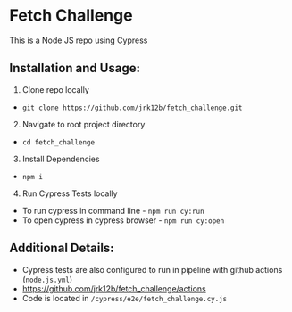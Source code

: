 # Fetch Challenge

This is a Node JS repo using Cypress

## Installation and Usage:

1. Clone repo locally

- `git clone https://github.com/jrk12b/fetch_challenge.git`

2. Navigate to root project directory

- `cd fetch_challenge`

3. Install Dependencies

- `npm i`

4. Run Cypress Tests locally

- To run cypress in command line - `npm run cy:run`
- To open cypress in cypress browser - `npm run cy:open`

## Additional Details:

- Cypress tests are also configured to run in pipeline with github actions (`node.js.yml`)
- https://github.com/jrk12b/fetch_challenge/actions
- Code is located in `/cypress/e2e/fetch_challenge.cy.js`
